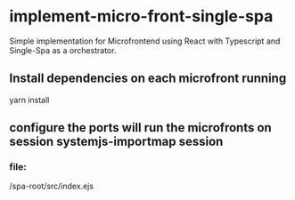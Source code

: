 # implement-micro-front-single-spa

Simple implementation for Microfrontend using React with Typescript and Single-Spa as a orchestrator.

## Install dependencies on each microfront running
 
yarn install

## configure the ports will run the microfronts on session systemjs-importmap session

### file: 

/spa-root/src/index.ejs

